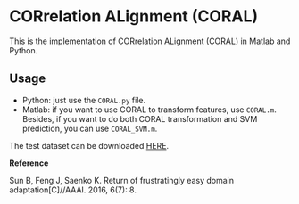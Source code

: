 # CORrelation ALignment (CORAL)

This is the implementation of CORrelation ALignment (CORAL) in Matlab and Python.

## Usage

- Python: just use the `CORAL.py` file.
- Matlab: if you want to use CORAL to transform features, use `CORAL.m`. Besides, if you want to do both CORAL transformation and SVM prediction, you can use `CORAL_SVM.m`.

The test dataset can be downloaded [HERE](https://github.com/jindongwang/transferlearning/tree/master/data).

**Reference**

Sun B, Feng J, Saenko K. Return of frustratingly easy domain adaptation[C]//AAAI. 2016, 6(7): 8.